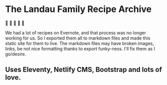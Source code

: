 # The Landau Family Recipe Archive 

🍊 🍐 🍏 🥑 🍉

We had a lot of recipes on Evernote, and that process was no longer working for us. So I exported them all to markdown files and made this static site for them to live.
The markdown files may have broken images, links, be not nice formatting thanks to export funky-ness. I'll fix them as I go/desire. 

## Uses Eleventy, Netlify CMS, Bootstrap and lots of love.
